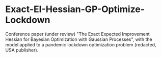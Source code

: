 # Exact-EI-Hessian-GP-Optimize-Lockdown
Conference paper (under review) "The Exact Expected Improvement Hessian for Bayesian Optimization with Gaussian Processes", with the model applied to a pandemic lockdown optimization problem (redacted, USA publisher).
